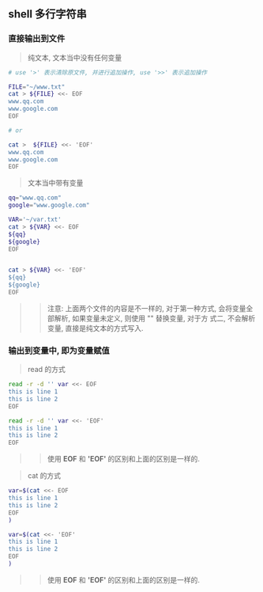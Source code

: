## shell 多行字符串

### 直接输出到文件

> 纯文本, 文本当中没有任何变量

```bash
# use '>' 表示清除原文件, 并进行追加操作, use '>>' 表示追加操作

FILE="~/www.txt"
cat > ${FILE} <<- EOF
www.qq.com
www.google.com
EOF

# or

cat >  ${FILE} <<- 'EOF'
www.qq.com
www.google.com
EOF
```

> 文本当中带有变量

```bash
qq="www.qq.com"
google="www.google.com"

VAR='~/var.txt'
cat > ${VAR} <<- EOF
${qq}
${google}
EOF


cat > ${VAR} <<- 'EOF'
${qq}
${google}
EOF
```

>> 注意: 上面两个文件的内容是不一样的, 对于第一种方式, 会将变量全部解析, 如果变量未定义, 则使用 "" 替换变量, 对于方
>> 式二, 不会解析变量, 直接是纯文本的方式写入.

### 输出到变量中, 即为变量赋值

> read 的方式

```bash
read -r -d '' var <<- EOF
this is line 1
this is line 2
EOF

read -r -d '' var <<- 'EOF'
this is line 1
this is line 2
EOF
```

>> 使用 **EOF** 和 **'EOF'** 的区别和上面的区别是一样的.

> cat 的方式

```bash
var=$(cat <<- EOF
this is line 1
this is line 2
EOF
)

var=$(cat <<- 'EOF'
this is line 1
this is line 2
EOF
)
```

>> 使用 **EOF** 和 **'EOF'** 的区别和上面的区别是一样的.
